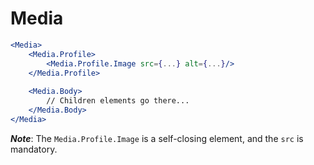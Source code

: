 # Media

```jsx
<Media>
    <Media.Profile>
        <Media.Profile.Image src={...} alt={...}/>
    </Media.Profile>
    
    <Media.Body>        
        // Children elements go there...
    </Media.Body>
</Media>
```

**_Note_**: The `Media.Profile.Image` is a self-closing element, and the `src` is mandatory.